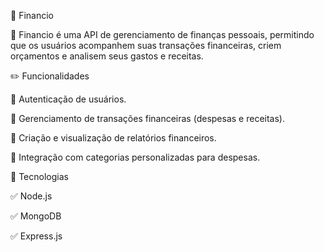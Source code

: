 💸 Financio

📰 Financio é uma API de gerenciamento de finanças pessoais, permitindo que os usuários acompanhem suas transações financeiras, criem orçamentos e analisem seus gastos e receitas.

✏️ Funcionalidades

📌 Autenticação de usuários.

📌 Gerenciamento de transações financeiras (despesas e receitas).

📌 Criação e visualização de relatórios financeiros.

📌 Integração com categorias personalizadas para despesas.

📄 Tecnologias

✅ Node.js

✅ MongoDB

✅ Express.js